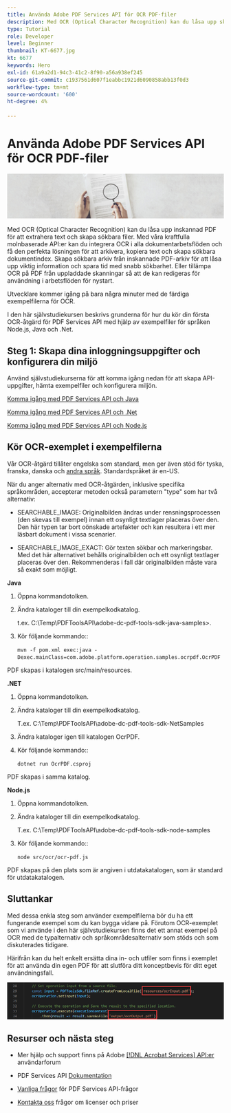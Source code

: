 ```yaml
---
title: Använda Adobe PDF Services API för OCR PDF-filer
description: Med OCR (Optical Character Recognition) kan du låsa upp skannad PDF för att extrahera text och skapa sökbara filer
type: Tutorial
role: Developer
level: Beginner
thumbnail: KT-6677.jpg
kt: 6677
keywords: Hero
exl-id: 61a9a2d1-94c3-41c2-8f90-a56a938ef245
source-git-commit: c1937561d607f1eabbc1921d6090858abb13f0d3
workflow-type: tm+mt
source-wordcount: '600'
ht-degree: 4%

---
```


# Använda Adobe PDF Services API för OCR PDF-filer

![Skapa PDF Hero-bild](assets/OCR_hero.jpg)

Med OCR (Optical Character Recognition) kan du låsa upp inskannad PDF för att extrahera text och skapa sökbara filer. Med våra kraftfulla molnbaserade API:er kan du integrera OCR i alla dokumentarbetsflöden och få den perfekta lösningen för att arkivera, kopiera text och skapa sökbara dokumentindex. Skapa sökbara arkiv från inskannade PDF-arkiv för att låsa upp viktig information och spara tid med snabb sökbarhet. Eller tillämpa OCR på PDF från uppladdade skanningar så att de kan redigeras för användning i arbetsflöden för nystart.

Utvecklare kommer igång på bara några minuter med de färdiga exempelfilerna för OCR.

I den här självstudiekursen beskrivs grunderna för hur du kör din första OCR-åtgärd för PDF Services API med hjälp av exempelfiler för språken Node.js, Java och .Net.

## Steg 1: Skapa dina inloggningsuppgifter och konfigurera din miljö

Använd självstudiekurserna för att komma igång nedan för att skapa API-uppgifter, hämta exempelfiler och konfigurera miljön.

[Komma igång med PDF Services API och Java](gettingstartedjava.md)

[Komma igång med PDF Services API och .Net](gettingstartednet.md)

[Komma igång med PDF Services API och Node.js](createpdffromhtml.md)

## Kör OCR-exemplet i exempelfilerna

Vår OCR-åtgärd tillåter engelska som standard, men ger även stöd för tyska, franska, danska och [andra språk](https://opensource.adobe.com/pdftools-sdk-docs/release/latest/howtos.html#ocr-with-explicit-language). Standardspråket är en-US.

När du anger alternativ med OCR-åtgärden, inklusive specifika språkområden, accepterar metoden också parametern &quot;type&quot; som har två alternativ:

* SEARCHABLE_IMAGE: Originalbilden ändras under rensningsprocessen (den skevas till exempel) innan ett osynligt textlager placeras över den. Den här typen tar bort oönskade artefakter och kan resultera i ett mer läsbart dokument i vissa scenarier.

* SEARCHABLE_IMAGE_EXACT: Gör texten sökbar och markeringsbar. Med det här alternativet behålls originalbilden och ett osynligt textlager placeras över den. Rekommenderas i fall där originalbilden måste vara så exakt som möjligt.

**Java**

1. Öppna kommandotolken.

1. Ändra kataloger till din exempelkodkatalog.

   t.ex. C:\Temp\PDFToolsAPI\adobe-dc-pdf-tools-sdk-java-samples>.

1. Kör följande kommando::

   `mvn -f pom.xml exec:java -Dexec.mainClass=com.adobe.platform.operation.samples.ocrpdf.OcrPDF`

PDF skapas i katalogen src/main/resources.

**.NET**

1. Öppna kommandotolken.

1. Ändra kataloger till din exempelkodkatalog.

   T.ex. C:\Temp\PDFToolsAPI\adobe-dc-pdf-tools-sdk-NetSamples

1. Ändra kataloger igen till katalogen OcrPDF.

1. Kör följande kommando::

   `dotnet run OcrPDF.csproj`

PDF skapas i samma katalog.

**Node.js**

1. Öppna kommandotolken.

1. Ändra kataloger till din exempelkodkatalog.

   T.ex. C:\Temp\PDFToolsAPI\adobe-dc-pdf-tools-sdk-node-samples

1. Kör följande kommando::

   `node src/ocr/ocr-pdf.js`

PDF skapas på den plats som är angiven i utdatakatalogen, som är standard för utdatakatalogen.

## Sluttankar

Med dessa enkla steg som använder exempelfilerna bör du ha ett fungerande exempel som du kan bygga vidare på. Förutom OCR-exemplet som vi använde i den här självstudiekursen finns det ett annat exempel på OCR med de typalternativ och språkområdesalternativ som stöds och som diskuterades tidigare.

Härifrån kan du helt enkelt ersätta dina in- och utfiler som finns i exemplet för att använda din egen PDF för att slutföra ditt konceptbevis för ditt eget användningsfall.

![Konceptbevis](assets/OCR_poc.png)

## Resurser och nästa steg

* Mer hjälp och support finns på Adobe [[!DNL Acrobat Services] API:er](https://community.adobe.com/t5/document-cloud-sdk/bd-p/Document-Cloud-SDK?page=1&amp;sort=latest_replies&amp;filter=all) användarforum

* PDF Services API [Dokumentation](https://www.adobe.com/go/pdftoolsapi_doc)

* [Vanliga frågor](https://community.adobe.com/t5/document-cloud-sdk/faq-for-document-services-pdf-tools-api/m-p/10726197) för PDF Services API-frågor

* [Kontakta oss](https://www.adobe.com/go/pdftoolsapi_requestform) frågor om licenser och priser
